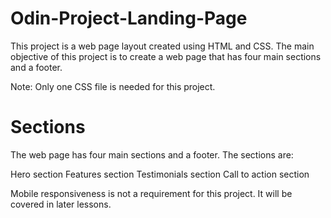 # Odin-Project-Landing-Page

This project is a web page layout created using HTML and CSS. The main objective of this project is to create a web page that has four main sections and a footer.

Note: Only one CSS file is needed for this project.

# Sections

The web page has four main sections and a footer. The sections are:

Hero section
Features section
Testimonials section
Call to action section

Mobile responsiveness is not a requirement for this project. It will be covered in later lessons.
